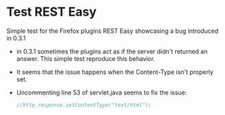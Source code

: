 # Test REST Easy
Simple test for the Firefox plugins REST Easy showcasing a bug introduced in 0.3.1

- in 0.3.1 sometimes the plugins act as if the server didn't returned an answer. 
This simple test reproduce this behavior. 

- It seems that the issue happens when the Content-Type isn't properly set.
- Uncommenting line 53 of servlet.java seems to fix the issue: 
	```java
	//http_response.setContentType("text/html");
	```